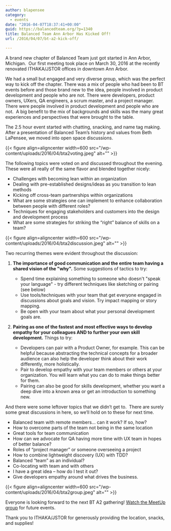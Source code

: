 ```yaml
---
author: blapensee
category:
  - events
date: "2016-04-07T18:37:41+00:00"
guid: https://balancedteam.org/?p=1340
title: Balanced Team Ann Arbor Has Kicked Off!
url: /2016/04/07/bt-a2-kick-off/

---
```

A brand new chapter of Balanced Team just got started in Ann Arbor, Michigan.  Our first meeting took place on March 30, 2016 at the recently renovated ITHAKA/JSTOR offices in downtown Ann Arbor.

We had a small but engaged and very diverse group, which was the perfect way to kick off the chapter. There was a mix of people who had been to BT events before and those brand new to the idea, people involved in product development and people who are not. There were developers, product owners, UXers, QA engineers, a scrum master, and a project manager. There were people involved in product development and people who are not.  A big benefit to the mix of backgrounds and skills was the many great experiences and perspectives that were brought to the table.

The 2.5 hour event started with chatting, snacking, and name tag making.  After a presentation of Balanced Team’s history and values from Beth LaPensee, we moved into open space discussions.

{{< figure align=aligncenter width=600 src="/wp-content/uploads/2016/04/bta2voting.jpeg" alt="" >}}

The following topics were voted on and discussed throughout the evening. These were all really of the same flavor and blended together nicely:

- Challenges with becoming lean within an organization
- Dealing with pre-established designs/ideas as you transition to lean methods
- Kicking off cross-team partnerships within organizations
- What are some strategies one can implement to enhance collaboration between people with different roles?
- Techniques for engaging stakeholders and customers into the design and development process
- What are some strategies for striking the “right” balance of skills on a team?

{{< figure align=aligncenter width=600 src="/wp-content/uploads/2016/04/bta2discussion.jpeg" alt="" >}}

Two recurring themes were evident throughout the discussion:

1. **The importance of good communication and the entire team having a shared vision of the "why".** Some suggestions of tactics to try:

   - Spend time explaining something to someone who doesn't "speak your language" - try different techniques like sketching or pairing (see below)
   - Use tools/techniques with your team that get everyone engaged in discussions about goals and vision. Try impact mapping or story mapping.
   - Be open with your team about what your personal development goals are.
1. **Pairing as one of the fastest and most effective ways to develop empathy for your colleagues AND to further your own skill development.** Things to try:

   - Developers can pair with a Product Owner, for example. This can be helpful because abstracting the technical concepts for a broader audience can also help the developer think about their work differently, more holistically.
   - Pair to develop empathy with your team members or others at your organization. You will learn what you can do to make things better for them.
   - Pairing can also be good for skills development, whether you want a deep dive into a known area or get an introduction to something new.

And there were some leftover topics that we didn’t get to.  There are surely some great discussions in here, so we’ll hold on to these for next time.

- Balanced team with remote members… can it work? If so, how?
- How to overcome parts of the team not being in the same location
- Great tools for team communication
- How can we advocate for QA having more time with UX team in hopes of better balance?
- Roles of “project manager” or someone overseeing a project
- How to combine lightweight discovery (UX) with TDD?
- Balanced “team” as an individual?
- Co-locating with team and with others
- I have a great idea – how do I test it out?
- Give developers empathy around what drives the business.

{{< figure align=aligncenter width=600 src="/wp-content/uploads/2016/04/bta2group.jpeg" alt="" >}}

Everyone is looking forward to the next BT A2 gathering! [Watch the MeetUp group](http://www.meetup.com/Balanced-Team-Ann-Arbor/) for future events.

Thank you to ITHAKA/JSTOR for generously providing the location, snacks, and supplies!

